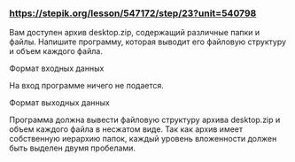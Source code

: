 ### https://stepik.org/lesson/547172/step/23?unit=540798

Вам доступен архив desktop.zip, содержащий различные папки и файлы. Напишите программу, которая выводит его файловую структуру и объем каждого файла.


Формат входных данных

На вход программе ничего не подается.


Формат выходных данных

Программа должна вывести файловую структуру архива desktop.zip и объем каждого файла в несжатом виде. Так как архив имеет собственную иерархию папок, каждый уровень вложенности должен быть выделен двумя пробелами.
